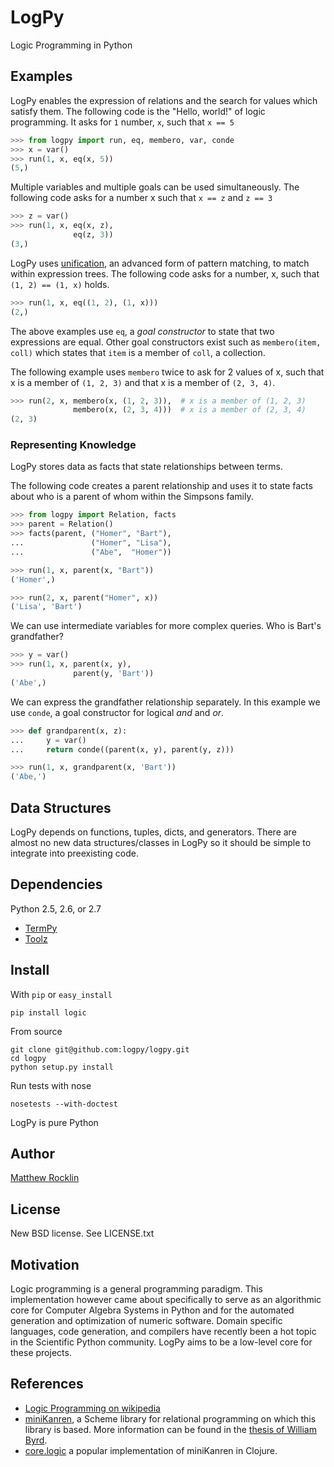 LogPy
=====

Logic Programming in Python

Examples
--------

LogPy enables the expression of relations and the search for values which satisfy them.  The following code is the "Hello, world!" of logic programming.  It asks for `1` number, `x`, such that `x == 5`

~~~~~~~~~~~Python
>>> from logpy import run, eq, membero, var, conde
>>> x = var()
>>> run(1, x, eq(x, 5))
(5,)
~~~~~~~~~~~

Multiple variables and multiple goals can be used simultaneously.  The
following code asks for a number x such that `x == z` and `z == 3`

~~~~~~~~~~~Python
>>> z = var()
>>> run(1, x, eq(x, z),
              eq(z, 3))
(3,)
~~~~~~~~~~~

LogPy uses [unification](http://en.wikipedia.org/wiki/Unification_%28computer_science%29), an advanced form of pattern matching, to match within expression trees.
The following code asks for a number, x, such that `(1, 2) == (1, x)` holds.

~~~~~~~~~~~Python
>>> run(1, x, eq((1, 2), (1, x)))
(2,)
~~~~~~~~~~~

The above examples use `eq`, a *goal constructor* to state that two expressions
are equal.  Other goal constructors exist such as `membero(item, coll)` which
states that `item` is a member of `coll`, a collection.

The following example uses `membero` twice to ask for 2 values of x,
such that x is a member of `(1, 2, 3)` and that x is a member of `(2, 3, 4)`.

~~~~~~~~~~~Python
>>> run(2, x, membero(x, (1, 2, 3)),  # x is a member of (1, 2, 3)
              membero(x, (2, 3, 4)))  # x is a member of (2, 3, 4)
(2, 3)
~~~~~~~~~~~

### Representing Knowledge

LogPy stores data as facts that state relationships between terms.

The following code creates a parent relationship and uses it to state
facts about who is a parent of whom within the Simpsons family.

~~~~~~~~~~~Python
>>> from logpy import Relation, facts
>>> parent = Relation()
>>> facts(parent, ("Homer", "Bart"),
...               ("Homer", "Lisa"),
...               ("Abe",  "Homer"))

>>> run(1, x, parent(x, "Bart"))
('Homer',)

>>> run(2, x, parent("Homer", x))
('Lisa', 'Bart')
~~~~~~~~~~~~

We can use intermediate variables for more complex queries.  Who is Bart's grandfather?

~~~~~~~~~~~Python
>>> y = var()
>>> run(1, x, parent(x, y),
              parent(y, 'Bart'))
('Abe',)
~~~~~~~~~~~~

We can express the grandfather relationship separately.  In this example we use `conde`, a goal constructor for logical *and* and *or*.

~~~~~~~~~~~Python
>>> def grandparent(x, z):
...     y = var()
...     return conde((parent(x, y), parent(y, z)))

>>> run(1, x, grandparent(x, 'Bart'))
('Abe,')
~~~~~~~~~~~~

Data Structures
---------------

LogPy depends on functions, tuples, dicts, and generators.  There are almost no new data structures/classes in LogPy so it should be simple to integrate into preexisting code.

Dependencies
------------

Python 2.5, 2.6, or 2.7

*   [TermPy](http://github.com/logpy/termpy/)
*   [Toolz](http://github.com/pytoolz/toolz/)

Install
-------

With `pip` or `easy_install`

    pip install logic

From source

    git clone git@github.com:logpy/logpy.git
    cd logpy
    python setup.py install

Run tests with nose

    nosetests --with-doctest

LogPy is pure Python

Author
------

[Matthew Rocklin](http://matthewrocklin.com)

License
-------

New BSD license. See LICENSE.txt

Motivation
----------

Logic programming is a general programming paradigm.  This implementation however came about specifically to serve as an algorithmic core for Computer Algebra Systems in Python and for the automated generation and optimization of numeric software.  Domain specific languages, code generation, and compilers have recently been a hot topic in the Scientific Python community.  LogPy aims to be a low-level core for these projects.

References
----------

*   [Logic Programming on wikipedia](http://en.wikipedia.org/wiki/Logic_programming)
*   [miniKanren](http://kanren.sourceforge.net/), a Scheme library for relational programming on which this library is based.  More information can be found in the
[thesis of William
Byrd](https://scholarworks.iu.edu/dspace/bitstream/handle/2022/8777/Byrd_indiana_0093A_10344.pdf).
*   [core.logic](https://github.com/clojure/core.logic) a popular implementation of miniKanren in Clojure.
